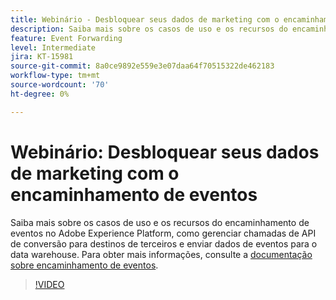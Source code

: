 ```yaml
---
title: Webinário - Desbloquear seus dados de marketing com o encaminhamento de eventos
description: Saiba mais sobre os casos de uso e os recursos do encaminhamento de eventos no Adobe Experience Platform.
feature: Event Forwarding
level: Intermediate
jira: KT-15981
source-git-commit: 8a0ce9892e559e3e07daa64f70515322de462183
workflow-type: tm+mt
source-wordcount: '70'
ht-degree: 0%

---
```


# Webinário: Desbloquear seus dados de marketing com o encaminhamento de eventos

Saiba mais sobre os casos de uso e os recursos do encaminhamento de eventos no Adobe Experience Platform, como gerenciar chamadas de API de conversão para destinos de terceiros e enviar dados de eventos para o data warehouse. Para obter mais informações, consulte a [documentação sobre encaminhamento de eventos](https://experienceleague.adobe.com/docs/experience-platform/tags/event-forwarding/overview.html).

>[!VIDEO](https://video.tv.adobe.com/v/3434936?learn=on)
